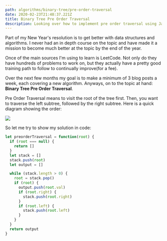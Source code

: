 ```yaml
---
path: algorithms/binary-tree/pre-order-traversal
date: 2020-02-23T21:48:37.221Z
title: Binary Tree Pre Order Traversal
description: Looking over how to implement pre order traversal using JavaScript
---
```


Part of my New Year's resolution is to get better with data structures and algorithms. I never had an in depth course on the topic and have made it a mission to become much better at the topic by the end of the year.

Once of the main sources I'm using to learn is LeetCode. Not only do they have hundreds of problems to work on, but they actually have a pretty good training path to follow to continually improve(for a fee).

Over the next few months my goal is to make a minimum of 3 blog posts a week, each covering a new algorithm. Anyways, on to the topic at hand: **Binary Tree Pre Order Traversal**.

Pre Order Traversal means to visit the root of the tree first. Then, you want to traverse the left subtree, followed by the right subtree. Here is a quick diagram showing the order:

![](/assets/preorder-traversal.png)

So let me try to show my solution in code:

```javascript
let preorderTraversal = function(root) {
  if (root === null) {
    return []
  }
  let stack = []
  stack.push(root)
  let output = []

  while (stack.length > 0) {
    root = stack.pop()
    if (root) {
      output.push(root.val)
      if (root.right) {
        stack.push(root.right)
      }
      if (root.left) {
        stack.push(root.left)
      }
    }
  }
  return output
}
```
